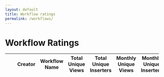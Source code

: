```yaml
---
layout: default
title: Workflow ratings
permalink: /workflows/
---
```


# Workflow Ratings

<p id="last-updated" class="text-muted"></p>

<div id="table-controls"></div>
<table id="stats-table" class="display compact">
    <thead>
        <tr>
            <th class="number-column"></th> <!-- Index column -->
            <th></th> <!-- Avatar column -->
            <th>Creator</th>
            <th>Workflow Name</th>
            <th>Total Unique Views</th>
            <th>Total Unique Inserters</th>
            <th>Monthly Unique Views</th>
            <th>Monthly Unique Inserters</th>
            <th>Weekly Unique Views</th>
            <th>Weekly Unique Inserters</th>
            <th>Creation Date</th>
        </tr>
    </thead>
    <tbody>
    </tbody>
</table>

<script src="{{ '/assets/js/generate-table-workflows.js' | relative_url }}"></script>
